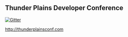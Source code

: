 Thunder Plains Developer Conference
-----------------------------------

[![Gitter](https://badges.gitter.im/Join%20Chat.svg)](https://gitter.im/techlahoma/thunderplains?utm_source=badge&utm_medium=badge&utm_campaign=pr-badge&utm_content=badge)

http://thunderplainsconf.com
